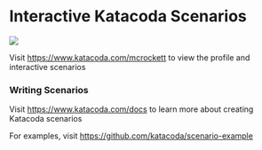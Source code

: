 # Interactive Katacoda Scenarios

[![](http://shields.katacoda.com/katacoda/mcrockett/count.svg)](https://www.katacoda.com/mcrockett "Get your profile on Katacoda.com")

Visit https://www.katacoda.com/mcrockett to view the profile and interactive scenarios

### Writing Scenarios
Visit https://www.katacoda.com/docs to learn more about creating Katacoda scenarios

For examples, visit https://github.com/katacoda/scenario-example
